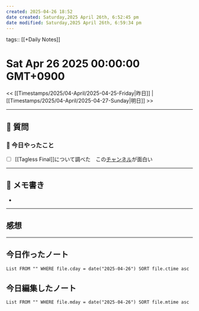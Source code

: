 ```yaml
---
created: 2025-04-26 18:52
date created: Saturday,2025 April 26th, 6:52:45 pm
date modified: Saturday,2025 April 26th, 6:59:34 pm
---
```


tags:: [[+Daily Notes]]

# Sat Apr 26 2025 00:00:00 GMT+0900

<< [[Timestamps/2025/04-April/2025-04-25-Friday|昨日]] | [[Timestamps/2025/04-April/2025-04-27-Sunday|明日]] >>

---
## 📅 質問

### 🚀 今日やったこと
- [ ] [[Tagless Final]]について調べた　この[チャンネル](https://youtube.com/playlist?list=PLJGDHERh23x-3_T3Dua6Fwp4KlG0J25DI&si=vNPG_QIcNlPFZ4Gv)が面白い

---
## 📝 メモ書き
- 

---
## 感想
---
## 今日作ったノート
```dataview
List FROM "" WHERE file.cday = date("2025-04-26") SORT file.ctime asc
```

## 今日編集したノート
```dataview
List FROM "" WHERE file.mday = date("2025-04-26") SORT file.mtime asc
```